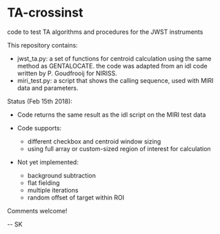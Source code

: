 # TA-crossinst
code to test TA algorithms and procedures for the JWST instruments

This repository contains:
- jwst_ta.py: a set of functions for centroid calculation using the same method as GENTALOCATE. the code was adapted from an idl code written by P. Goudfrooij for NIRISS.
- miri_test.py: a script that shows the calling sequence, used with MIRI data and parameters.

Status (Feb 15th 2018):

- Code returns the same result as the idl script on the MIRI test data
- Code supports:
    * different checkbox and centroid window sizing
    * using full array or custom-sized region of interest for calculation
   
- Not yet implemented:
    * background subtraction
    * flat fielding
    * multiple iterations
    * random offset of target within ROI
    
Comments welcome!

-- SK

